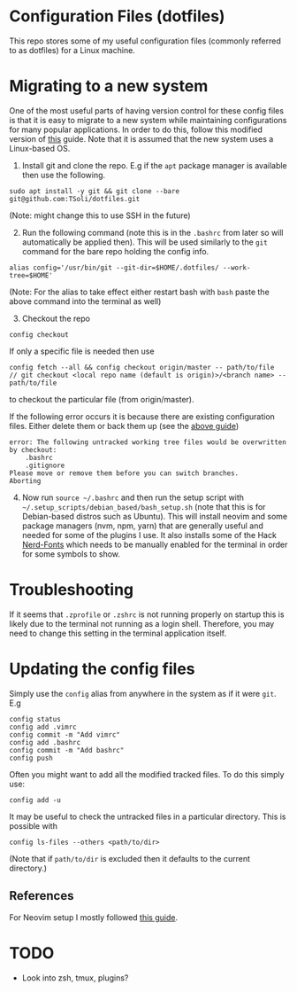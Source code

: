 # Configuration Files \(dotfiles\)

This repo stores some of my useful configuration files \(commonly referred to as dotfiles\) for a Linux machine.

# Migrating to a new system

One of the most useful parts of having version control for these config files is
that it is easy to migrate to a new system while maintaining configurations for
many popular applications. In order to do this, follow this modified version of
[this](https://www.atlassian.com/git/tutorials/dotfiles) guide. Note that it is
assumed that the new system uses a Linux-based OS.

1. Install git and clone the repo. E.g if the `apt` package manager is available
   then use the following.

```
sudo apt install -y git && git clone --bare git@github.com:TSoli/dotfiles.git
```

\(Note: might change this to use SSH in the future\)

2. Run the following command \(note this is in the `.bashrc` from later so will
   automatically be applied then\). This will be used similarly to the `git`
   command for the bare repo holding the config info.

```
alias config='/usr/bin/git --git-dir=$HOME/.dotfiles/ --work-tree=$HOME'
```

\(Note: For the alias to take effect either restart bash with `bash` paste the
above command into the terminal as well\)

3. Checkout the repo

```
config checkout
```

If only a specific file is needed then use

```
config fetch --all && config checkout origin/master -- path/to/file
// git checkout <local repo name (default is origin)>/<branch name> -- path/to/file
```

to checkout the particular file \(from origin/master\).

If the following error occurs it is because there are existing configuration
files. Either delete them or back them up \(see the
[above guide](https://www.atlassian.com/git/tutorials/dotfiles)\)

```
error: The following untracked working tree files would be overwritten by checkout:
    .bashrc
    .gitignore
Please move or remove them before you can switch branches.
Aborting
```

4. Now run `source ~/.bashrc` and then run the setup script with
   `~/.setup_scripts/debian_based/bash_setup.sh` \(note that this is for
   Debian-based distros such as Ubuntu\). This will install neovim and some
   package managers \(nvm, npm, yarn\) that are generally useful and needed for
   some of the plugins I use. It also installs some of the Hack
   [Nerd-Fonts](https://github.com/ryanoasis/nerd-fonts) which needs to be
   manually enabled for the terminal in order for some symbols to show.

# Troubleshooting

If it seems that `.zprofile` or `.zshrc` is not running properly on startup
this is likely due to the terminal not running as a login shell. Therefore, you
may need to change this setting in the terminal application itself.

# Updating the config files

Simply use the `config` alias from anywhere in the system as if it were `git`.
E.g

```
config status
config add .vimrc
config commit -m "Add vimrc"
config add .bashrc
config commit -m "Add bashrc"
config push
```

Often you might want to add all the modified tracked files. To do this simply
use:

```
config add -u
```

It may be useful to check the untracked files in a particular directory. This is
possible with

```
config ls-files --others <path/to/dir>
```

\(Note that if `path/to/dir` is excluded then it defaults to the current
directory.\)

## References

For Neovim setup I mostly followed
[this guide](https://www.youtube.com/playlist?list=PLhoH5vyxr6Qq41NFL4GvhFp-WLd5xzIzZ).

# TODO

- Look into zsh, tmux, plugins?

